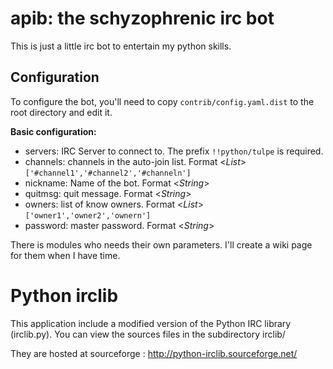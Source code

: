 apib: the schyzophrenic irc bot
=================================

This is just a little irc bot to entertain my python skills.

 Configuration
---------------

To configure the bot, you'll need to copy `contrib/config.yaml.dist` to the
root directory and edit it.

**Basic configuration:**

*  servers: IRC Server to connect to. The prefix `!!python/tulpe` is required.
*  channels: channels in the auto-join list. Format <*List*>
   `['#channel1','#channel2','#channeln']`
*  nickname: Name of the bot. Format <*String*>
*  quitmsg: quit message. Format <*String*>
*  owners: list of know owners. Format <*List*> `['owner1','owner2','ownern']`
*  password: master password. Format <*String*>

There is modules who needs their own parameters. I'll create a wiki page for
them when I have time.

 Python irclib
===============

This application include a modified version of the Python IRC library
(irclib.py). You can view the sources files in the subdirectory irclib/

They are hosted at sourceforge : http://python-irclib.sourceforge.net/
